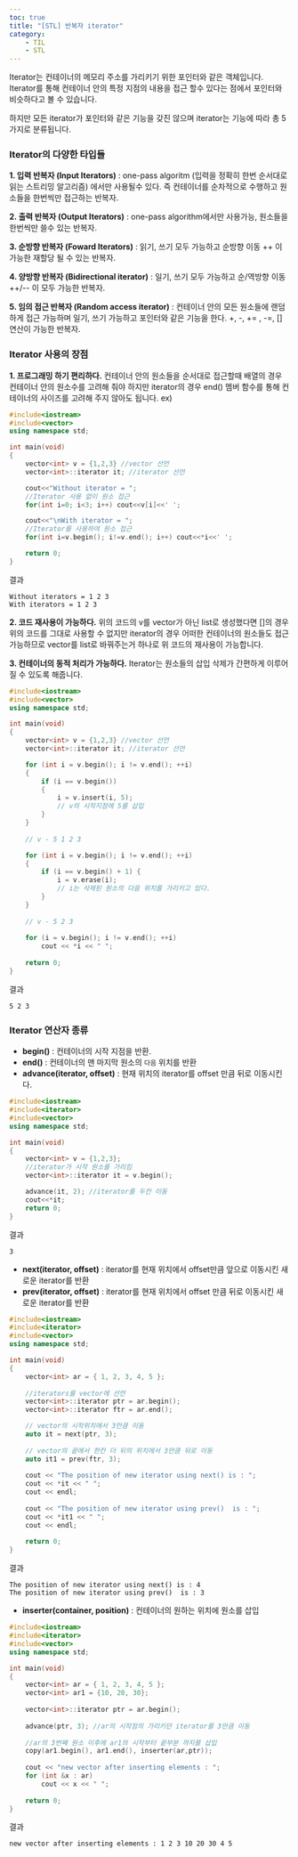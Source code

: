 ```yaml
---
toc: true
title: "[STL] 반복자 iterator"
category: 
    - TIL
    - STL
---
```

Iterator는 컨테이너의 메모리 주소를 가리키기 위한 포인터와 같은 객체입니다. Iterator를 통해 컨테이너 안의 특정 지점의 내용을 접근 할수 있다는 점에서 포인터와 비슷하다고 볼 수 있습니다. 

하지만 모든 iterator가 포인터와 같은 기능을 갖진 않으며 iterator는 기능에 따라 총 5가지로 분류됩니다.

### Iterator의 다양한 타입들

**1. 입력 반복자 $($Input Iterators)** : one-pass algoritm (입력을 정확히 한번 순서대로 읽는 스트리밍 알고리즘) 에서만 사용될수 있다. 즉 컨테이너를 순차적으로 수행하고 원소들을 한번씩만 접근하는 반복자.

**2. 출력 반복자 $($Output Iterators)** : one-pass algorithm에서만 사용가능, 원소들을 한번씩만 쓸수 있는 반복자.

**3. 순방향 반복자 $($Foward Iterators)** : 읽기, 쓰기 모두 가능하고 순방향 이동 ++ 이 가능한 재할당 될 수 있는 반복자.

**4. 양방향 반복자 $($Bidirectional iterator)** : 일기, 쓰기 모두 가능하고 순/역방향 이동 ++/-- 이 모두 가능한 반복자.

**5. 임의 접근 반복자 $($Random access iterator)** : 컨테이너 안의 모든 원소들에 랜덤하게 접근 가능하며 일기, 쓰기 가능하고 포인터와 같은 기능을 한다. +, -, += , -=, [] 연산이 가능한 반복자.

### Iterator 사용의 장점

**1. 프로그래밍 하기 편리하다.**
컨테이너 안의 원소들을 순서대로 접근할때 배열의 경우 컨테이너 안의 원소수를 고려해 줘야 하지만 iterator의 경우 end() 멤버 함수를 통해 컨테이너의 사이즈를 고려해 주지 않아도 됩니다. 
ex)
``` cpp
#include<iostream>
#include<vector>
using namespace std;

int main(void)
{
    vector<int> v = {1,2,3} //vector 선언
    vector<int>::iterator it; //iterator 선언

    cout<<"Without iterator = ";
    //Iterator 사용 없이 원소 접근
    for(int i=0; i<3; i++) cout<<v[i]<<' ';

    cout<<"\nWith iterator = ";
    //Iterator를 사용하여 원소 접근
    for(int i=v.begin(); i!=v.end(); i++) cout<<*i<<' ';

    return 0;
}
```
결과
``` shell
Without iterators = 1 2 3
With iterators = 1 2 3
```

**2. 코드 재사용이 가능하다.**
위의 코드의 v를 vector가 아닌 list로 생성했다면 []의 경우 위의 코드를 그대로 사용할 수 없지만 iterator의 경우 어떠한 컨테이너의 원소들도 접근가능하므로 vector를 list로 바꿔주는거 하나로 위 코드의 재사용이 가능합니다.

**3. 컨테이너의 동적 처리가 가능하다.**
Iterator는 원소들의 삽입 삭제가 간편하게 이루어 질 수 있도록 해줍니다. 

``` cpp
#include<iostream>
#include<vector>
using namespace std;

int main(void)
{
    vector<int> v = {1,2,3} //vector 선언
    vector<int>::iterator it; //iterator 선언

    for (int i = v.begin(); i != v.end(); ++i) 
    { 
        if (i == v.begin()) 
        { 
            i = v.insert(i, 5); 
            // v의 시작지점에 5를 삽입
        } 
    } 
      
    // v - 5 1 2 3 

    for (int i = v.begin(); i != v.end(); ++i) 
    { 
        if (i == v.begin() + 1) { 
            i = v.erase(i); 
            // i는 삭제된 원소의 다음 위치를 가리키고 있다.
        } 
    } 
      
    // v - 5 2 3 
  
    for (i = v.begin(); i != v.end(); ++i) 
        cout << *i << " "; 
    
    return 0; 
} 
```
결과
``` shell
5 2 3
```
### Iterator 연산자 종류

- **begin$($)** : 컨테이너의 시작 지점을 반환.
- **end$($)** : 컨테이너의 맨 마지막 원소의 `다음` 위치를 반환
- **advance$($iterator, offset)** : 현재 위치의 iterator를 offset 만큼 뒤로 이동시킨다.

``` cpp
#include<iostream>
#include<iterator>
#include<vector>
using namespace std;

int main(void)
{
    vector<int> v = {1,2,3};
    //iterator가 시작 원소를 가리킴
    vector<int>::iterator it = v.begin();

    advance(it, 2); //iterator를 두칸 이동
    cout<<*it;
    return 0;
}
```

결과
``` shell
3
```

- **next$($iterator, offset)** : iterator를 현재 위치에서 offset만큼 앞으로 이동시킨 새로운 iterator를 반환
- **prev$($iterator, offset)** : iterator를 현재 위치에서 offset 만큼 뒤로 이동시킨 새로운 iterator를 반환

``` cpp
#include<iostream> 
#include<iterator> 
#include<vector> 
using namespace std; 

int main(void) 
{ 
    vector<int> ar = { 1, 2, 3, 4, 5 }; 
      
    //iterators를 vector에 선언 
    vector<int>::iterator ptr = ar.begin(); 
    vector<int>::iterator ftr = ar.end(); 

    // vector의 시작위치에서 3만큼 이동
    auto it = next(ptr, 3); 
    
    // vector의 끝에서 한칸 더 뒤의 위치에서 3만큼 뒤로 이동
    auto it1 = prev(ftr, 3); 
      
    cout << "The position of new iterator using next() is : "; 
    cout << *it << " "; 
    cout << endl; 
      
    cout << "The position of new iterator using prev()  is : "; 
    cout << *it1 << " "; 
    cout << endl; 
      
    return 0;  
} 
```

결과
``` shell
The position of new iterator using next() is : 4 
The position of new iterator using prev()  is : 3 
```
- **inserter$($container, position)** : 컨테이너의 원하는 위치에 원소를 삽입

``` cpp
#include<iostream> 
#include<iterator> 
#include<vector>  
using namespace std;

int main(void) 
{ 
    vector<int> ar = { 1, 2, 3, 4, 5 }; 
    vector<int> ar1 = {10, 20, 30};  
       
    vector<int>::iterator ptr = ar.begin(); 
     
    advance(ptr, 3); //ar의 시작점의 가리키던 iterator를 3만큼 이동
      
    //ar의 3번째 원소 이후에 ar1의 시작부터 끝부분 까지를 삽입
    copy(ar1.begin(), ar1.end(), inserter(ar,ptr)); 
      
    cout << "new vector after inserting elements : "; 
    for (int &x : ar)  
        cout << x << " "; 
      
    return 0;     
} 
```

결과
``` shell
new vector after inserting elements : 1 2 3 10 20 30 4 5 
```
